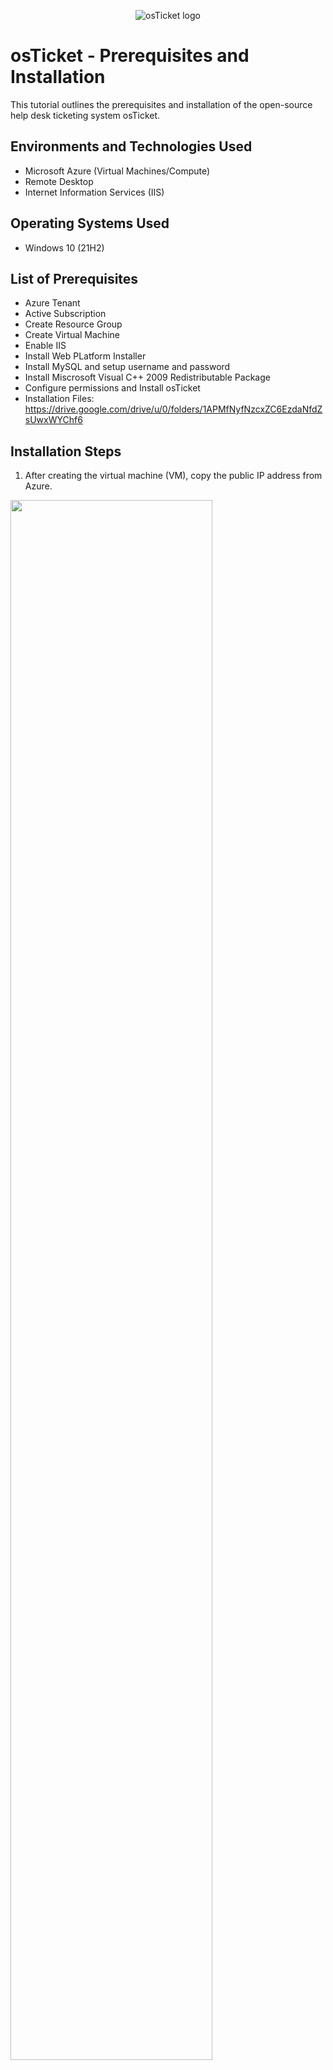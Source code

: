 <p align="center">
<img src="https://i.imgur.com/Clzj7Xs.png" alt="osTicket logo"/>
</p>

<h1>osTicket - Prerequisites and Installation</h1>
This tutorial outlines the prerequisites and installation of the open-source help desk ticketing system osTicket.<br />

<h2>Environments and Technologies Used</h2>

- Microsoft Azure (Virtual Machines/Compute)
- Remote Desktop
- Internet Information Services (IIS)

<h2>Operating Systems Used </h2>

- Windows 10</b> (21H2)

<h2>List of Prerequisites</h2>

- Azure Tenant
- Active Subscription
- Create Resource Group
- Create Virtual Machine
- Enable IIS
- Install Web PLatform Installer
- Install MySQL and setup username and password
- Install Miscrosoft Visual C++ 2009 Redistributable Package
- Configure permissions and Install osTicket
- Installation Files: https://drive.google.com/drive/u/0/folders/1APMfNyfNzcxZC6EzdaNfdZsUwxWYChf6

<h2>Installation Steps</h2>


1. After creating the virtual machine (VM), copy the public IP address from Azure.


<p>
<img src="https://imgur.com/ePjRQJk.png" height="80%" width="80%" />
</p>
</br>
<p>
2. Open Remote Desktop Connection, paste the copied IP address, and log in using the credentials created when making the VM. 
</p>

<p>
<img src="https://imgur.com/urB4Nd7.png" height="40%" width="40%" /> <img src="https://imgur.com/IvoBVgv.png" height="35%" width="35%" />
</p>

</br>

<p>
3. Once the virtual machine is connected, go to Control Panel>Programs>Turn Windows features on or off. On the pop-up screen, scroll down to the Internet Information Services folder and select the checkbox beside it to enable it. Also, check World Wide Web Services and Application Development Features.
</p>

<p>
<img src="https://imgur.com/hR39gdv.png" height="50%" width="50%"/>
</p>

</br>
<p>
4. Expand Application Development Features and click the checkbox beside CGI. Then Expand Common HTTP Features and ensure all the folders are checked under it. 
</p>

<p>
<img src="https://imgur.com/IY6zhCw.png" height="40%" width="40%" /> <img src="https://imgur.com/WjyZoUv.png" height="40%" width="40%" />
</p>

<p>
NOTE: To verify that IIS was successfully installed, enter 127.0.0.1 on the browser. It should load the screen below.
</p>

<br/>

<p>
<img src="https://imgur.com/dsXL6XK.png" height="80%" width="80%"/>
</p>

5. Download the PHP Manager for IIS from the installation files. Run the installer. On the pop-up screen, select Next>I agree>Next>Close.



6. Download and install the Rewrite Module. On the prompt agree to the user terms, select Install>Finish.



7. Create a folder in Windows Drive C called PHP.
</p>


8. Download PHP 7.3.8 the Installation Files, and unzip the contents into C:\PHP



<p>
<img src="https://imgur.com/gOQJKly.png" height="50%" width="50%"/>
</p>


9. Download and install the VC_redist.x86.exe from the installation files. On the prompt agree to the user terms, select Install>Finish.


10. Download and install MySQL 5.5.62 (mysql-5.5.62-win32.msi) On the prompt select Next then agree to the license agreement. Select Next>Standard Configuration>Next. Make the root password Password1 then select Next>Execute>Finish. 

Note the username is root.


<p>
<img src="https://imgur.com/KuWeMbf.png" height="50%" width="50%" alt="Disk Sanitization Steps"/>
</p>

</br>


11. From the start menu, search for IIS, right-click on it then select run as administrator. Open PHP manager then on the popup screen, select Register new PHP version. From the PHP folder you created, select the php-cgi file then select open. Next, click on Restart on the right side of the screen under actions.


<p>
<img src="https://imgur.com/YhhuegS.png" height="60%" width="60%"/> <img src="https://imgur.com/7b4Vevd.png" height="35%" width="35%" />
</p>

<p>
12. Download osTicket v1.15.8 from the Installation Files Folder. Extract the files then go to Windows C Drive>inetpub>wwwroot then copy the uploads folder to the root folder in inetpub. Rename this upload folder to "osTicket". Then restart ISS. 

</br>
13. On IIS Manager, under Connections, go to Sites>Default>osTicket. On the right, click “Browse *:80”

</p>

<p>
<img src="https://imgur.com/vnK3prU.png" height="80%" width="80%" alt="Disk Sanitization Steps"/>
</p>

<p>
14. The next step is to enable the extensions for osTicket. Go to IIS>Sites>Default>osTIcket>PHP Manager>Enable or disable extensions. 
</p>

<p>
<img src="https://imgur.com/LQ5IPxy.png" height="50%" width="50%" alt="Disk Sanitization Steps"/>
</p>

<p>
Enable php_imap.dll, php_intl.dll and php_opcache.dll.
</p>

<p>
<img src="https://imgur.com/LQ5IPxy.png" height="50%" width="50%" alt="Disk Sanitization Steps"/>
</p>

<p>
15. Open Windows C Drive then go to inetpub>wwwroot>osTicket>include then rename ost-sampleconfig.php to ost-config.php
Right click ost-config.php then go to properties. Select Security then Advance, and disable the inheritance. Select Remove all.
</p>

<p>
<img src="https://imgur.com/18LQrfN.png" height="50%" width="50%" />
</p>

<p>
16. Next select Add>Principal then enter <strong>everyone</strong> in the textbox and select Check Names. Ensure all the checkboxes under Basic permissions are selected then click Apply>Ok.
</p>

<p>
<img src="https://imgur.com/7bLYoQa.png" height="50%" width="50%" /> <img src="https://imgur.com/OC4enCG.png" height="40%" width="40%" />
</p>

<p>
17. From the Installation files, download and install Heidi SQL then run the program. Select New to create a session, enter the username as <strong>root</strong> and the password <strong>Password1</strong>. Next select Open.
</p>

<p>
<img src="https://imgur.com/zIVHa4q.png" height="50%" width="50%" /> 
</p>

</br>

<p>
18. Right-click "Unnamed" to the left, select Create New>Databas, then name the new database osTicket.
</p>

<p>
<img src="https://imgur.com/dy5JlWn.png" height="50%" width="50%" /> <img src="https://imgur.com/lVyg9ha.png" height="35%" width="35%" /> 
</p>

<p>
19. Go to Windsows C Drive>inetpub>wwwroot>osTicket and delete the setup folder. Then set back permissions for the ost-config.php file to read only.
</p>

<p>
20.Open osTicket in the browser, click continue, then fill out the required information. Under the MySQL Database settings, enter the username and password created in Heidi in step 17. Click Continue on the osTicket browser page.
</p>

<p>
<img src="https://imgur.com/gWTPO84.png" height="50%" width="50%" /> 
</p>

<p>
osTicket has been successfully installed.
</p>

<p>
<img src="https://imgur.com/ZtQUfgO.png" height="50%" width="50%" /> 
</p>

<p>
You are now able to login with the username and password you created under Admin User.
</p>

<p>
<img src="https://imgur.com/2K7o3tn.png" height="50%" width="50%" /> 
</p>
